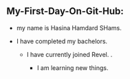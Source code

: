 ## My-First-Day-On-Git-Hub:
* my name is Hasina Hamdard SHams.
   
* I have completed my bachelors.

   * I have currently joined Revel. .
   
       * I am learning new things.
